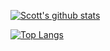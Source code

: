 [![Scott's github stats](https://github-readme-stats.vercel.app/api?username=liuweigeek&show_icons=true)](https://github.com/anuraghazra/github-readme-stats)

[![Top Langs](https://github-readme-stats.vercel.app/api/top-langs/?username=liuweigeek&layout=compact)](https://github.com/anuraghazra/github-readme-stats)
